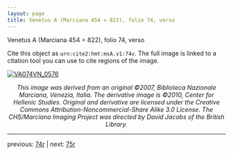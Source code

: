 ```yaml
---
layout: page
title: Venetus A (Marciana 454 = 822), folio 74, verso
---
```


Venetus A (Marciana 454 = 822), folio 74, verso

Cite this object as `urn:cite2:hmt:msA.v1:74v`.  The full image is linked to a citation tool you can use to cite regions of the image.

[![VA074VN_0576](http://www.homermultitext.org/iipsrv?IIIF=/project/homer/pyramidal/deepzoom/hmt/vaimg/2017a/VA074VN_0576.tif/full/800,/0/default.jpg)](http://www.homermultitext.org/ict2/?urn=urn:cite2:hmt:vaimg.2017a:VA074VN_0576) 

<p style="text-align: center; font-style: italic;">This image was derived from an original ©2007, Biblioteca Nazionale Marciana, Venezia, Italia. The derivative image is ©2010, Center for Hellenic Studies. Original and derivative are licensed under the Creative Commons Attribution-Noncommercial-Share Alike 3.0 License. The CHS/Marciana Imaging Project was directed by David Jacobs of the British Library.</p>

---

previous: [74r](../74r/) | next: [75r](../75r/)